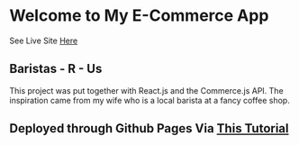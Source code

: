 # Welcome to My E-Commerce App

See Live Site [Here](https://cinoma.github.io/baristas-r-us/)

## Baristas - R - Us

This project was put together with React.js and the Commerce.js API.
The inspiration came from my wife who is a local barista at a fancy coffee shop.

## Deployed through Github Pages Via [This Tutorial](https://github.com/gitname/react-gh-pages)
